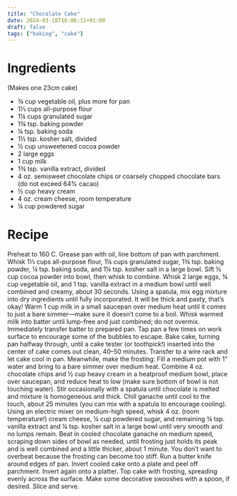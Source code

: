 ```yaml
---
title: "Chocolate Cake"
date: 2024-03-18T16:06:11+01:00
draft: false
tags: ["baking", "cake"]
---
```


# Ingredients

(Makes one 23cm cake)

 - ¾ cup vegetable oil, plus more for pan
 - 1⅓ cups all-purpose flour
 - 1¼ cups granulated sugar
 - 1¾ tsp. baking powder
 - ¼ tsp. baking soda
 - 1½ tsp. kosher salt, divided
 - ½ cup unsweetened cocoa powder
 - 2 large eggs
 - 1 cup milk
 - 1¾ tsp. vanilla extract, divided
 - 4 oz. semisweet chocolate chips or coarsely chopped chocolate bars (do not exceed 64% cacao)
 - ½ cup heavy cream
 - 4 oz. cream cheese, room temperature
 - ¼ cup powdered sugar

# Recipe

Preheat to 160 C.
Grease pan with oil, line bottom of pan with parchment.
Whisk 1⅓ cups all-purpose flour, 1¼ cups granulated sugar, 1¾ tsp. baking powder, ¼ tsp. baking soda, and 1¼ tsp. kosher salt in a large bowl. Sift ½ cup cocoa powder into bowl, then whisk to combine.
Whisk 2 large eggs, ¾ cup vegetable oil, and 1 tsp. vanilla extract in a medium bowl until well combined and creamy, about 30 seconds. Using a spatula, mix egg mixture into dry ingredients until fully incorporated. It will be thick and pasty, that’s okay!
Warm 1 cup milk in a small saucepan over medium heat until it comes to just a bare simmer—make sure it doesn’t come to a boil. Whisk warmed milk into batter until lump-free and just combined; do not overmix.
Immediately transfer batter to prepared pan. Tap pan a few times on work surface to encourage some of the bubbles to escape.
Bake cake, turning pan halfway through, until a cake tester (or toothpick!) inserted into the center of cake comes out clean, 40–50 minutes. Transfer to a wire rack and let cake cool in pan.
Meanwhile, make the frosting: Fill a medium pot with 1" water and bring to a bare simmer over medium heat. Combine 4 oz. chocolate chips and ½ cup heavy cream in a heatproof medium bowl, place over saucepan, and reduce heat to low (make sure bottom of bowl is not touching water). Stir occasionally with a spatula until chocolate is melted and mixture is homogeneous and thick. Chill ganache until cool to the touch, about 25 minutes (you can mix with a spatula to encourage cooling).
Using an electric mixer on medium-high speed, whisk 4 oz. (room temperature!) cream cheese, ¼ cup powdered sugar, and remaining ¾ tsp. vanilla extract and ¼ tsp. kosher salt in a large bowl until very smooth and no lumps remain. Beat in cooled chocolate ganache on medium speed, scraping down sides of bowl as needed, until frosting just holds its peak and is well combined and a little thicker, about 1 minute. You don’t want to overbeat because the frosting can become too stiff.
Run a butter knife around edges of pan. Invert cooled cake onto a plate and peel off parchment. Invert again onto a platter.
Top cake with frosting, spreading evenly across the surface. Make some decorative swooshes with a spoon, if desired. Slice and serve.

